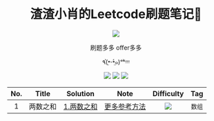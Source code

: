 <h1 align="center">渣渣小肖的Leetcode刷题笔记📒</h1>
<div align="center">
    <img src="https://i.loli.net/2019/12/31/o6R5X12KjeNgvwS.png">
    <p>刷题多多 offer多多</p>
    <p>٩(•̤̀ᵕ•̤́๑)ᵒᵏᵎᵎᵎᵎ</p>
  	<img src="https://img.shields.io/badge/-Easy-green">
 	  <img src="https://img.shields.io/badge/-Medium-orange">
    <img src="https://img.shields.io/badge/-Hard-red">
</div>

<div align="center">

| No.  |  Title   |                 Solution                  |                         Note                          |                      Difficulty                      |  Tag   |
| :--: | :------: | :---------------------------------------: | :---------------------------------------------------: | :--------------------------------------------------: | :----: |
|  1   | 两数之和 | [1.两数之和](数据结构/数组/1.两数之和.js) | [更多参考方法](https://zhuanlan.zhihu.com/p/57566240) | <img src="https://img.shields.io/badge/-Easy-green"> | `数组` |

</div>

